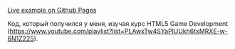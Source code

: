 
[Live example on Github Pages](https://psqq.github.io/html5-gamedev-sandbox/dist/index.html)

Код, который получился у меня, изучая курс HTML5 Game Development (https://www.youtube.com/playlist?list=PLAwxTw4SYaPlUUkh6txMRXE-w-6N1Z225).
